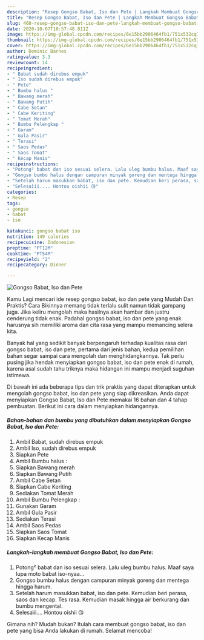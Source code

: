 ```yaml
---
description: "Resep Gongso Babat, Iso dan Pete | Langkah Membuat Gongso Babat, Iso dan Pete Yang Enak Dan Lezat"
title: "Resep Gongso Babat, Iso dan Pete | Langkah Membuat Gongso Babat, Iso dan Pete Yang Enak Dan Lezat"
slug: 460-resep-gongso-babat-iso-dan-pete-langkah-membuat-gongso-babat-iso-dan-pete-yang-enak-dan-lezat
date: 2020-10-07T10:57:48.811Z
image: https://img-global.cpcdn.com/recipes/6e15bb2906464fb1/751x532cq70/gongso-babat-iso-dan-pete-foto-resep-utama.jpg
thumbnail: https://img-global.cpcdn.com/recipes/6e15bb2906464fb1/751x532cq70/gongso-babat-iso-dan-pete-foto-resep-utama.jpg
cover: https://img-global.cpcdn.com/recipes/6e15bb2906464fb1/751x532cq70/gongso-babat-iso-dan-pete-foto-resep-utama.jpg
author: Dominic Barnes
ratingvalue: 3.3
reviewcount: 14
recipeingredient:
- " Babat sudah direbus empuk"
- " Iso sudah direbus empuk"
- " Pete"
- " Bumbu halus "
- " Bawang merah"
- " Bawang Putih"
- " Cabe Setan"
- " Cabe Keriting"
- " Tomat Merah"
- " Bumbu Pelengkap "
- " Garam"
- " Gula Pasir"
- " Terasi"
- " Saos Pedas"
- " Saos Tomat"
- " Kecap Manis"
recipeinstructions:
- "Potong² babat dan iso sesuai selera. Lalu uleg bumbu halus. Maaf saya lupa moto babat iso-nyaa..."
- "Gongso bumbu halus dengan campuran minyak goreng dan mentega hingga harum."
- "Setelah harum masukkan babat, iso dan pete. Kemudian beri perasa, saos dan kecap. Tes rasa. Kemudian masak hingga air berkurang dan bumbu mengental."
- "Selesaìii.... Hontou oishii 😘"
categories:
- Resep
tags:
- gongso
- babat
- iso

katakunci: gongso babat iso 
nutrition: 149 calories
recipecuisine: Indonesian
preptime: "PT12M"
cooktime: "PT54M"
recipeyield: "2"
recipecategory: Dinner

---
```



![Gongso Babat, Iso dan Pete](https://img-global.cpcdn.com/recipes/6e15bb2906464fb1/751x532cq70/gongso-babat-iso-dan-pete-foto-resep-utama.jpg)

Kamu Lagi mencari ide resep gongso babat, iso dan pete yang Mudah Dan Praktis? Cara Bikinnya memang tidak terlalu sulit namun tidak gampang juga. Jika keliru mengolah maka hasilnya akan hambar dan justru cenderung tidak enak. Padahal gongso babat, iso dan pete yang enak harusnya sih memiliki aroma dan cita rasa yang mampu memancing selera kita.



Banyak hal yang sedikit banyak berpengaruh terhadap kualitas rasa dari gongso babat, iso dan pete, pertama dari jenis bahan, kedua pemilihan bahan segar sampai cara mengolah dan menghidangkannya. Tak perlu pusing jika hendak menyiapkan gongso babat, iso dan pete enak di rumah, karena asal sudah tahu triknya maka hidangan ini mampu menjadi suguhan istimewa.


Di bawah ini ada beberapa tips dan trik praktis yang dapat diterapkan untuk mengolah gongso babat, iso dan pete yang siap dikreasikan. Anda dapat menyiapkan Gongso Babat, Iso dan Pete memakai 16 bahan dan 4 tahap pembuatan. Berikut ini cara dalam menyiapkan hidangannya.

<!--inarticleads1-->

##### Bahan-bahan dan bumbu yang dibutuhkan dalam menyiapkan Gongso Babat, Iso dan Pete:

1. Ambil  Babat, sudah direbus empuk
1. Ambil  Iso, sudah direbus empuk
1. Siapkan  Pete
1. Ambil  Bumbu halus :
1. Siapkan  Bawang merah
1. Siapkan  Bawang Putih
1. Ambil  Cabe Setan
1. Siapkan  Cabe Keriting
1. Sediakan  Tomat Merah
1. Ambil  Bumbu Pelengkap :
1. Gunakan  Garam
1. Ambil  Gula Pasir
1. Sediakan  Terasi
1. Ambil  Saos Pedas
1. Siapkan  Saos Tomat
1. Siapkan  Kecap Manis




<!--inarticleads2-->

##### Langkah-langkah membuat Gongso Babat, Iso dan Pete:

1. Potong² babat dan iso sesuai selera. Lalu uleg bumbu halus. Maaf saya lupa moto babat iso-nyaa...
1. Gongso bumbu halus dengan campuran minyak goreng dan mentega hingga harum.
1. Setelah harum masukkan babat, iso dan pete. Kemudian beri perasa, saos dan kecap. Tes rasa. Kemudian masak hingga air berkurang dan bumbu mengental.
1. Selesaìii.... Hontou oishii 😘




Gimana nih? Mudah bukan? Itulah cara membuat gongso babat, iso dan pete yang bisa Anda lakukan di rumah. Selamat mencoba!
